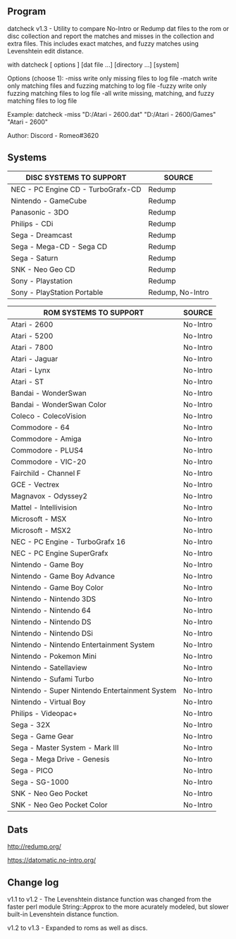 Program
-------

datcheck v1.3 - Utility to compare No-Intro or Redump dat files to the rom or disc collection
                and report the matches and misses in the collection and extra files.
                This includes exact matches, and fuzzy matches using Levenshtein edit distance.

with datcheck [ options ] [dat file ...] [directory ...] [system]

Options (choose 1):
  -miss    write only missing files to log file
  -match   write only matching files and fuzzing matching to log file
  -fuzzy   write only fuzzing matching files to log file
  -all     write missing, matching, and fuzzy matching files to log file

Example:
              datcheck -miss "D:/Atari - 2600.dat" "D:/Atari - 2600/Games" "Atari - 2600"

Author:
   Discord - Romeo#3620

Systems
-------

 DISC SYSTEMS TO SUPPORT | SOURCE 
 ----------------------- | -------------- 
 NEC - PC Engine CD - TurboGrafx-CD | Redump
 Nintendo - GameCube | Redump
 Panasonic - 3DO | Redump
 Philips - CDi | Redump
 Sega - Dreamcast | Redump
 Sega - Mega-CD - Sega CD | Redump
 Sega - Saturn | Redump
 SNK - Neo Geo CD | Redump 
 Sony - Playstation | Redump            
 Sony - PlayStation Portable | Redump, No-Intro

 ROM SYSTEMS TO SUPPORT | SOURCE
 ---------------------- | --------------
 Atari - 2600 | No-Intro
 Atari - 5200 | No-Intro
 Atari - 7800 | No-Intro
 Atari - Jaguar | No-Intro
 Atari - Lynx | No-Intro
 Atari - ST | No-Intro
 Bandai - WonderSwan | No-Intro
 Bandai - WonderSwan Color | No-Intro
 Coleco - ColecoVision | No-Intro
 Commodore - 64 | No-Intro
 Commodore - Amiga | No-Intro
 Commodore - PLUS4 | No-Intro
 Commodore - VIC-20 | No-Intro
 Fairchild - Channel F | No-Intro
 GCE - Vectrex | No-Intro
 Magnavox - Odyssey2 | No-Intro
 Mattel - Intellivision | No-Intro
 Microsoft - MSX | No-Intro
 Microsoft - MSX2 | No-Intro
 NEC - PC Engine - TurboGrafx 16 | No-Intro
 NEC - PC Engine SuperGrafx | No-Intro
 Nintendo - Game Boy | No-Intro
 Nintendo - Game Boy Advance | No-Intro
 Nintendo - Game Boy Color | No-Intro
 Nintendo - Nintendo 3DS | No-Intro
 Nintendo - Nintendo 64 | No-Intro
 Nintendo - Nintendo DS | No-Intro
 Nintendo - Nintendo DSi | No-Intro
 Nintendo - Nintendo Entertainment System | No-Intro
 Nintendo - Pokemon Mini | No-Intro
 Nintendo - Satellaview | No-Intro
 Nintendo - Sufami Turbo | No-Intro
 Nintendo - Super Nintendo Entertainment System | No-Intro
 Nintendo - Virtual Boy | No-Intro
 Philips - Videopac+ | No-Intro
 Sega - 32X | No-Intro
 Sega - Game Gear | No-Intro
 Sega - Master System - Mark III | No-Intro
 Sega - Mega Drive - Genesis | No-Intro
 Sega - PICO | No-Intro
 Sega - SG-1000 | No-Intro
 SNK - Neo Geo Pocket | No-Intro
 SNK - Neo Geo Pocket Color | No-Intro
 
Dats
----
http://redump.org/

https://datomatic.no-intro.org/

Change log
----------
v1.1 to v1.2 - The Levenshtein distance function was changed from the faster
               perl module String::Approx to the more acurately modeled, but
               slower built-in Levenshtein distance function.

v1.2 to v1.3 - Expanded to roms as well as discs.
			   
